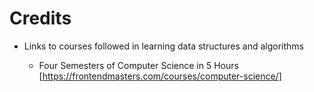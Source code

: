 # Credits

- Links to courses followed in learning data structures and algorithms

  - Four Semesters of Computer Science in 5 Hours [<https://frontendmasters.com/courses/computer-science/]>
